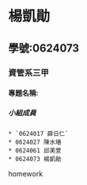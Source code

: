 # 楊凱勛

## 學號:0624073

### 資管系三甲

#### 專題名稱:

##### 小組成員
```
* `0624017 薛日仁`
* 0624027 陳水墻
* 0624061 邱美萱
* 0624073 楊凱勛
```
 homework

